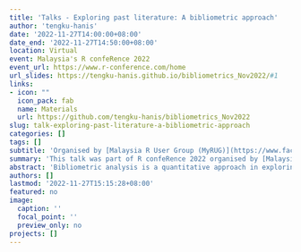 ```yaml
---
title: 'Talks - Exploring past literature: A bibliometric approach'
author: 'tengku-hanis'
date: '2022-11-27T14:00:00+08:00'
date_end: '2022-11-27T14:50:00+08:00'
location: Virtual
event: Malaysia's R confeRence 2022
event_url: https://www.r-conference.com/home
url_slides: https://tengku-hanis.github.io/bibliometrics_Nov2022/#1
links:
- icon: ""
  icon_pack: fab
  name: Materials
  url: https://github.com/tengku-hanis/bibliometrics_Nov2022
slug: talk-exploring-past-literature-a-bibliometric-approach
categories: []
tags: []
subtitle: 'Organised by [Malaysia R User Group (MyRUG)](https://www.facebook.com/rusergroupmalaysia)'
summary: 'This talk was part of R confeRence 2022 organised by [Malaysia R User Group (MyRUG)](https://www.facebook.com/rusergroupmalaysia)'
abstract: 'Bibliometric analysis is a quantitative approach in exploring the patterns of publications and literature in a research area. This talk introduced audience to bibliometrics in general and demonstrated the analysis using the bibliometrix package in R.'
authors: []
lastmod: '2022-11-27T15:15:28+08:00'
featured: no
image:
  caption: ''
  focal_point: ''
  preview_only: no
projects: []
---
```

